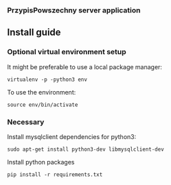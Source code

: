 ### PrzypisPowszechny server application

## Install guide


### Optional virtual environment setup

It might be preferable to use a local package manager:
```
virtualenv -p -python3 env
```
To use the environment:
```
source env/bin/activate
```
### Necessary 
Install mysqlclient dependencies for python3:
```
sudo apt-get install python3-dev libmysqlclient-dev
```

Install python packages
```
pip install -r requirements.txt
```